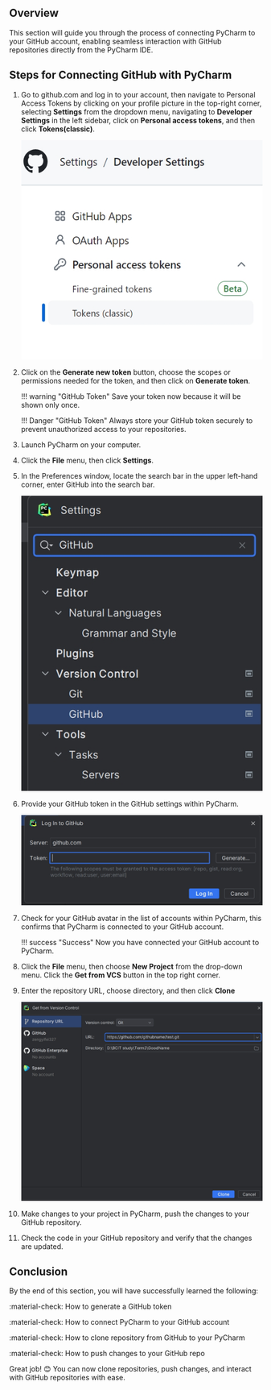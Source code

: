 ## Overview

This section will guide you through the process of connecting PyCharm to your GitHub account, enabling seamless interaction with GitHub repositories directly from the PyCharm IDE.

## Steps for Connecting GitHub with PyCharm

1. Go to github.com and log in to your account, then navigate to Personal Access Tokens by clicking on your profile picture in the top-right corner, selecting **Settings** from the dropdown menu, navigating to **Developer Settings** in the left sidebar, click on **Personal access tokens**, and then click **Tokens(classic)**.

    ![Token Setting](assets/connect1.png)

2. Click on the **Generate new token** button, choose the scopes or permissions needed for the token, and then click on **Generate token**.

    !!! warning "GitHub Token"
        Save your token now because it will be shown only once.

    !!! Danger "GitHub Token"
        Always store your GitHub token securely to prevent unauthorized access to your repositories.

3. Launch PyCharm on your computer.

4. Click the **File** menu, then click **Settings**.

5. In the Preferences window, locate the search bar in the upper left-hand corner, enter GitHub into the search bar.

    ![PyCharmSetting](assets/connect2.png)

6. Provide your GitHub token in the GitHub settings within PyCharm.

    ![GitHub Token](assets/connect3.png)

7. Check for your GitHub avatar in the list of accounts within PyCharm, this confirms that PyCharm is connected to your GitHub account.

    !!! success "Success"
        Now you have connected your GitHub account to PyCharm.

8. Click the **File** menu, then choose **New Project** from the drop-down menu. Click the **Get from VCS** button in the top right corner.

9. Enter the repository URL, choose directory, and then click **Clone**

    ![Clone from GitHub](assets/connect4.png)

10. Make changes to your project in PyCharm, push the changes to your GitHub repository.

11. Check the code in your GitHub repository and verify that the changes are updated.



## Conclusion

By the end of this section, you will have successfully learned the following:

:material-check: How to generate a GitHub token

:material-check: How to connect PyCharm to your GitHub account

:material-check: How to clone repository from GitHub to your PyCharm

:material-check: How to push changes to your GitHub repo

Great job! 😊 You can now clone repositories, push changes, and interact with GitHub repositories with ease.
